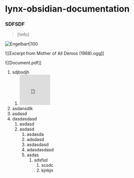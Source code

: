 # lynx-obsidian-documentation

### SDFSDF

> [!info]

![Engelbart|100](https://history-computer.com/ModernComputer/Basis/images/Engelbart.jpg)

![[Excerpt from Mother of All Demos (1968).ogg]]

![[Document.pdf]]


1. sdjbsdjh
	1. <iframe width="100" height="100" src="https://www.youtube.com/embed/qErChNhYAN8" title="Melodic House Mix 2022 | Ben Böhmer, Nora En Pure, Eli &amp; Fur, Korolova, Romain Garcia | OBM 01" frameborder="0" allow="accelerometer; autoplay; clipboard-write; encrypted-media; gyroscope; picture-in-picture; web-share" allowfullscreen></iframe>
2. asdansdlk
3. asdasd
4. dasdasdasd
	1. asdasd
	2. asdasd
		1. asdasda
		2. adsdasd
		3. asdasdasd
		4. adasdasdasd
		5. asdas
			1. sdsfsd
				1. scsdc
				2. kjnkjn
